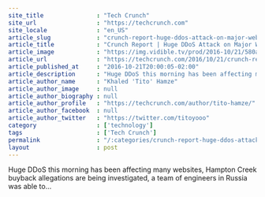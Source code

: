 ```yaml
---
site_title               : "Tech Crunch"
site_url                 : "https://techcrunch.com"
site_locale              : "en_US"
article_slug             : "crunch-report-huge-ddos-attack-on-major-websites"
article_title            : "Crunch Report | Huge DDoS Attack on Major Websites"
article_image            : "https://img.vidible.tv/prod/2016-10/21/580a95d4134aa117e8437afb_o_U_v1.jpg?w=764&h=400"
article_url              : "https://techcrunch.com/2016/10/21/crunch-report-huge-ddos-attack-on-major-websites/"
article_published_at     : "2016-10-21T20:00:05-02:00"
article_description      : "Huge DDoS this morning has been affecting many websites, Hampton Creek buyback allegations are being investigated, a team of engineers in Russia was able to..."
article_author_name      : "Khaled 'Tito' Hamze"
article_author_image     : null
article_author_biography : null
article_author_profile   : "https://techcrunch.com/author/tito-hamze/"
article_author_facebook  : null
article_author_twitter   : "https://twitter.com/titoyooo"
category                 : ['technology']
tags                     : ['Tech Crunch']
permalink                : "/:categories/crunch-report-huge-ddos-attack-on-major-websites/"
layout                   : post
---
```


Huge DDoS this morning has been affecting many websites, Hampton Creek buyback allegations are being investigated, a team of engineers in Russia was able to...

